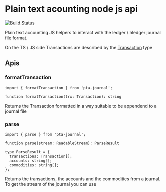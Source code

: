 # Plain text acounting node js api

[![Build Status](https://app.travis-ci.com/kajyr/pta-journal.svg?branch=main)](https://app.travis-ci.com/kajyr/pta-journal)

Plain text accounting JS helpers to interact with the ledger / hledger journal file format.

On the TS / JS side Transactions are described by the [Transaction](pta-tools/src/types.ts) type

## Apis

### formatTransaction

```
import { formatTransaction } from 'pta-journal';
```

```
function formatTransaction(trx: Transaction): string
```

Returns the Transaction formatted in a way suitable to be appendend to a journal file

### parse

```
import { parse } from 'pta-journal';
```

```
function parse(stream: ReadableStream): ParseResult
```

```
type ParseResult = {
  transactions: Transaction[];
  accounts: string[];
  commodities: string[];
};
```

Returns the transactions, the accounts and the commodities from a journal. To get the stream of the journal you can use
